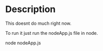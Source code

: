 Description
========================

This doesnt do much right now.

To run it just run the nodeApp.js file in node.

node nodeApp.js
